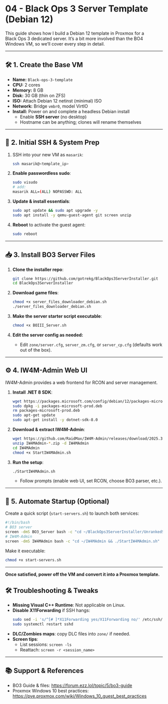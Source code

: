 # 04 - Black Ops 3 Server Template (Debian 12)

This guide shows how I build a Debian 12 template in Proxmox for a Black Ops 3 dedicated server. It’s a bit more involved than the BO4 Windows VM, so we’ll cover every step in detail.

---

## 🛠️ 1. Create the Base VM

- **Name:** `Black-ops-3-template`  
- **CPU:** 2 cores  
- **Memory:** 8 GB  
- **Disk:** 30 GB (thin on ZFS)  
- **ISO:** Attach Debian 12 netinst (minimal) ISO  
- **Network:** Bridge `vmbr0`, model VirtIO  
- **Install:** Power on and complete a headless Debian install  
  - Enable **SSH server** (no desktop)  
  - Hostname can be anything; clones will rename themselves  

---

## 🔌 2. Initial SSH & System Prep

1. SSH into your new VM as `masarik`:  
   ```bash
   ssh masarik@<template_ip>
   ```

2. **Enable passwordless sudo**:  
   ```bash
   sudo visudo
   # add:
   masarik ALL=(ALL) NOPASSWD: ALL
   ```

3. **Update & install essentials**:  
   ```bash
   sudo apt update && sudo apt upgrade -y
   sudo apt install -y qemu-guest-agent git screen unzip
   ```

4. **Reboot** to activate the guest agent:  
   ```bash
   sudo reboot
   ```

---

## 📥 3. Install BO3 Server Files

1. **Clone the installer repo**:  
   ```bash
   git clone https://github.com/gotrekg/BlackOps3ServerInstaller.git
   cd BlackOps3ServerInstaller
   ```

2. **Download game files**:  
   ```bash
   chmod +x server_files_downloader_debian.sh
   ./server_files_downloader_debian.sh
   ```

3. **Make the server starter script executable**:  
   ```bash
   chmod +x BOIII_Server.sh
   ```

4. **Edit the server config as needed:**  
   - Edit `zone/server.cfg`, `server_zm.cfg`, or `server_cp.cfg` (defaults work out of the box).

---

## ⚙️ 4. IW4M-Admin Web UI

IW4M-Admin provides a web frontend for RCON and server management.

1. **Install .NET 8 SDK**:  
   ```bash
   wget https://packages.microsoft.com/config/debian/12/packages-microsoft-prod.deb -O packages-microsoft-prod.deb
   sudo dpkg -i packages-microsoft-prod.deb
   rm packages-microsoft-prod.deb
   sudo apt-get update
   sudo apt-get install -y dotnet-sdk-8.0
   ```

2. **Download & extract IW4M-Admin**:  
   ```bash
   wget https://github.com/RaidMax/IW4M-Admin/releases/download/2025.3.22.2-prerelease/IW4MAdmin-2025.3.22.2.zip
   unzip IW4MAdmin-*.zip -d IW4MAdmin
   cd IW4MAdmin
   chmod +x StartIW4MAdmin.sh
   ```

3. **Run the setup**:  
   ```bash
   ./StartIW4MAdmin.sh
   ```
   - Follow prompts (enable web UI, set RCON, choose BO3 parser, etc.).

---

## 🔄 5. Automate Startup (Optional)

Create a quick script (`start-servers.sh`) to launch both services:

```bash
#!/bin/bash
# BO3 server
screen -dmS BO3_Server bash -c "cd ~/BlackOps3ServerInstaller/UnrankedServer && ./BOIII_Server.sh"
# IW4M-Admin
screen -dmS IW4MAdmin bash -c "cd ~/IW4MAdmin && ./StartIW4MAdmin.sh"
```

Make it executable:
```bash
chmod +x start-servers.sh
```

---

**Once satisfied, power off the VM and convert it into a Proxmox template.**

## 🛠️ Troubleshooting & Tweaks

- **Missing Visual C++ Runtime**: Not applicable on Linux.  
- **Disable X11Forwarding** if SSH hangs:  
  ```bash
  sudo sed -i 's/^[# ]*X11Forwarding yes/X11Forwarding no/' /etc/ssh/sshd_config
  sudo systemctl restart sshd
  ```  
- **DLC/Zombies maps**: copy DLC files into `zone/` if needed.  
- **Screen tips**:  
  - List sessions: `screen -ls`  
  - Reattach: `screen -r <session_name>`



---

## 📚 Support & References

- BO3 Guide & files: https://forum.ezz.lol/topic/5/bo3-guide  
- Proxmox Windows 10 best practices: https://pve.proxmox.com/wiki/Windows_10_guest_best_practices
